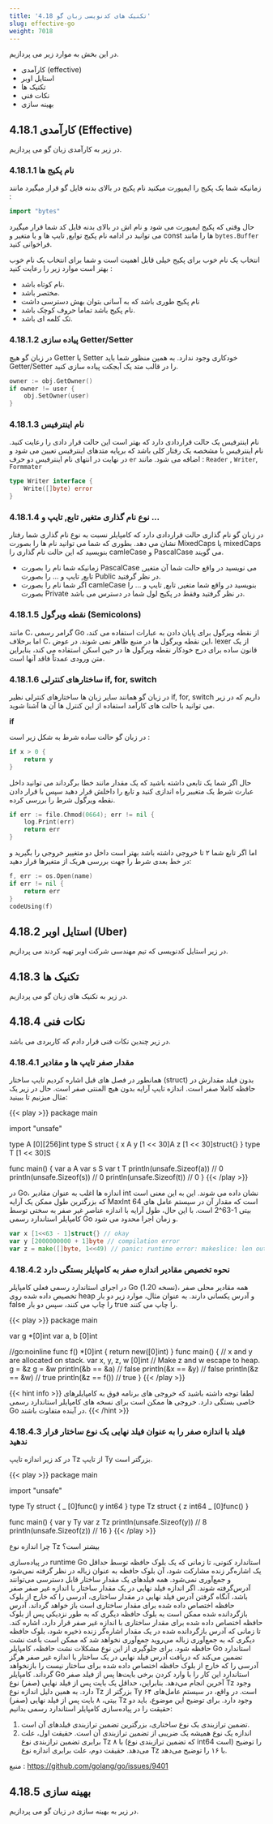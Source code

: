 ```yaml
---
title: '4.18 تکنیک های کدنویسی زبان گو'
slug: effective-go
weight: 7018
---
```

در این بخش به موارد زیر می پردازیم.

- کارآمدی (effective)
- استایل اوبر
- تکنیک ها
- نکات فنی
- بهینه سازی


## 4.18.1 کارآمدی (Effective)

در زیر به کارآمدی زبان گو می پردازیم.

### 4.18.1.1 نام پکیج ها

زمانیکه شما یک پکیج را ایمپورت میکنید نام پکیج در بالای بدنه فایل گو قرار میگیرد مانند :

```go
import "bytes"
```

حال وقتی که پکیج ایمپورت می شود و نام اش در بالای بدنه فایل کد شما قرار میگیرد می توانید در ادامه نام پکیج توابع, تایپ ها و یا متغیر و const ها را مانند `bytes.Buffer` فراخوانی کنید.

انتخاب یک نام خوب برای پکیج خیلی قابل اهمیت است و شما برای انتخاب یک نام خوب بهتر است موارد زیر را رعایت کنید :

- نام کوتاه باشد.
- مختصر باشد.
- نام پکیج طوری باشد که به آسانی بتوان بهش دسترسی داشت
- نام پکیج باشد تماما حروف کوچک باشد.
- تک کلمه ای باشد.

### 4.18.1.2 پیاده سازی Getter/Setter

در زبان گو هیچ Getter یا Setter خودکاری وجود ندارد. به همین منظور شما باید Getter/Setter را در قالب متد یک آبجکت پیاده سازی کنید.

```go
owner := obj.GetOwner()
if owner != user {
    obj.SetOwner(user)
}
```


### 4.18.1.3 نام اینترفیس

نام اینترفیس یک حالت قراردادی دارد که بهتر است این حالت قرار دادی را رعایت کنید. نام اینترفیس با مشخصه یک رفتار کلی باشد که برپایه متدهای اینترفیس تعیین می شود و در نهایت در انتهای نام اینترفیس دو حرف `er` اضافه می شود. مانند : `Reader` , `Writer`, `Formmater`

```go
type Writer interface {
	Write([]byte) error
}
```

### 4.18.1.4 نوع نام گذاری متغیر, تابع, تایپ و ...

در زبان گو نام گذاری حالت قراردادی دارد که کامپایلر نسبت به نوع نام گذاری شما رفتار نشان می دهد. بطوری که شما می توانید نام ها را بصورت MixedCaps یا mixedCaps بنویسید که این حالت نام گذاری را camleCase و PascalCase می گویند.

- زمانیکه شما نام را بصورت PascalCase می نویسید در واقع حالت شما آن متغیر, تابع, تایپ و ... را بصورت Public در نظر گرفتید.
- اگر شما نام را بصورت camleCase بنویسید در واقع شما متغیر, تابع, تایپ و ... را بصورت Private در نظر گرفتید وفقط در پکیج لول شما در دسترس می باشد.

### 4.18.1.5 نقطه ویرگول (Semicolons)

مانند C، گرامر رسمی Go از نقطه ویرگول برای پایان دادن به عبارات استفاده می کند، اما برخلاف C، این نقطه ویرگول ها در منبع ظاهر نمی شوند. در عوض، lexer از یک قانون ساده برای درج خودکار نقطه ویرگول ها در حین اسکن استفاده می کند، بنابراین متن ورودی عمدتاً فاقد آنها است.

### 4.18.1.6 ساختارهای کنترلی if, for, switch

در زبان گو همانند سایر زبان ها ساختارهای کنترلی نظیر if, for, switch داریم که در زیر می توانید با حالت های کارآمد استفاده از این کنترل ها آن ها آشنا شوید.

**if**

در زبان گو حالت ساده شرط به شکل زیر است :

```go
if x > 0 {
    return y
}
```

حال اگر شما یک تابعی داشته باشید که یک مقدار مانند خطا برگرداند می توانید داخل عبارت شرط یک متغییر راه اندازی کنید و تابع را داخلش قرار دهید سپس با قرار دادن نقطه ویرگول شرط را بررسی کرده.

```go
if err := file.Chmod(0664); err != nil {
    log.Print(err)
    return err
}
```

اما اگر تابع شما ۲ تا خروجی داشته باشد بهتر است داخل دو متغییر خروجی را بگیرید و در خط بعدی شرط را جهت بررسی هریک از متغیرها قرار دهید:

```go
f, err := os.Open(name)
if err != nil {
    return err
}
codeUsing(f)
```


## 4.18.2 استایل اوبر (Uber)

در زیر استایل کدنویسی که تیم مهندسی شرکت اوبر تهیه کردند می پردازیم.


## 4.18.3 تکنیک ها

در زیر به تکنیک های زبان گو می پردازیم.


## 4.18.4 نکات فنی

در زیر چندین نکات فنی قرار دادم که کاربردی می باشد.

### 4.18.4.1 مقدار صفر تایپ ها و مقادیر

 همانطور در فصل های قبل اشاره کردیم تایپ ساختار (struct) بدون فیلد مقدارش در حافظه کاملا صفر است. اندازه تایپ آرایه بدون هیچ المنتی صفر است. حال در زیر یک مثال میزنیم تا ببینید:

{{< play >}}
package main

import "unsafe"

type A [0][256]int
type S struct {
	x A
	y [1 << 30]A
	z [1 << 30]struct{}
}
type T [1 << 30]S

func main() {
	var a A
	var s S
	var t T
	println(unsafe.Sizeof(a)) // 0
	println(unsafe.Sizeof(s)) // 0
	println(unsafe.Sizeof(t)) // 0
}
{{< /play >}}

در Go، اندازه ها اغلب به عنوان مقادیر int نشان داده می شوند. این به این معنی است که بزرگترین طول ممکن یک آرایه MaxInt است که مقدار آن در سیستم عامل های 64 بیتی <span dir="ltr">2^63-1</span> است. با این حال، طول آرایه با اندازه عناصر غیر صفر به سختی توسط کامپایلر استاندارد رسمی Go و زمان اجرا محدود می شود.

```go
var x [1<<63 - 1]struct{} // okay
var y [2000000000 + 1]byte // compilation error
var z = make([]byte, 1<<49) // panic: runtime error: makeslice: len out of range
```

### 4.18.4.2 نحوه تخصیص مقادیر اندازه صفر به کامپایلر بستگی دارد

در اجرای استاندارد رسمی فعلی کامپایلر Go (نسخه 1.20)، همه مقادیر محلی صفر تخصیص داده شده روی heap و آدرس یکسانی دارند. به عنوان مثال، موارد زیر دو بار false را چاپ می کنند، سپس دو بار true را چاپ می کنند.

{{< play >}}
package main

var g *[0]int
var a, b [0]int

//go:noinline
func f() *[0]int {
	return new([0]int)
}
func main() {
	// x and y are allocated on stack.
	var x, y, z, w [0]int
	// Make z and w escape to heap.
	g = &z
	g = &w
	println(&b == &a)  // false
	println(&x == &y)  // false
	println(&z == &w)  // true
	println(&z == f()) // true
}
{{< /play >}}

{{< hint info >}}
لطفا توجه داشته باشید که خروجی های برنامه فوق به کامپایلرهای خاصی بستگی دارد. خروجی ها ممکن است برای نسخه های کامپایلر استاندارد رسمی Go در آینده متفاوت باشند.
{{< /hint >}}

### 4.18.4.3 فیلد با اندازه صفر را به عنوان فیلد نهایی یک نوع ساختار قرار ندهید

در کد زیر اندازه تایپ Tz از تایپ Ty بزرگتر است.

{{< play >}}
package main

import "unsafe"

type Ty struct {
	_ [0]func()
	y int64
}
type Tz struct {
	z int64
	_ [0]func()
}

func main() {
	var y Ty
	var z Tz
	println(unsafe.Sizeof(y)) // 8
	println(unsafe.Sizeof(z)) // 16
}
{{< /play >}}

چرا اندازه نوع Tz بیشتر است؟

در پیاده‌سازی runtime Go استاندارد کنونی، تا زمانی که یک بلوک حافظه توسط حداقل یک اشاره‌گر زنده مشارکت شود، آن بلوک حافظه به عنوان زباله در نظر گرفته نمی‌شود و جمع‌آوری نمی‌شود. همه فیلدهای یک مقدار ساختار قابل دسترسی می‌توانند آدرس‌گرفته شوند. اگر اندازه فیلد نهایی در یک مقدار ساختار با اندازه غیر صفر صفر باشد، آنگاه گرفتن آدرس فیلد نهایی در مقدار ساختاری، آدرسی را که خارج از بلوک حافظه اختصاص داده شده برای مقدار ساختاری است باز خواهد گرداند. آدرس بازگردانده شده ممکن است به بلوک حافظه دیگری که به طور نزدیکی پس از بلوک حافظه اختصاص داده شده برای مقدار ساختاری با اندازه غیر صفر قرار دارد، اشاره کند. تا زمانی که آدرس بازگردانده شده در یک مقدار اشاره‌گر زنده ذخیره شود، بلوک حافظه دیگری که به جمع‌آوری زباله می‌روید جمع‌آوری نخواهد شد که ممکن است باعث نشت حافظه شود. برای جلوگیری از این نوع مشکلات نشت حافظه، کامپایلر Go استاندارد تضمین می‌کند که دریافت آدرس فیلد نهایی در یک ساختار با اندازه غیر صفر هرگز آدرسی را که خارج از بلوک حافظه اختصاص داده شده برای ساختار نیست را بازنخواهد گرداند. کامپایلر Go استاندارد این کار را با وارد کردن برخی بایت‌ها پس از فیلد صفر آخرین انجام می‌دهد. بنابراین، حداقل یک بایت پس از فیلد نهایی (صفر) نوع Tz وجود دارد. به همین دلیل اندازه نوع Tz بزرگتر از Ty است. در واقع، در سیستم عامل‌های ۶۴ بیتی، ۸ بایت پس از فیلد نهایی (صفر) Tz وجود دارد. برای توضیح این موضوع، باید دو حقیقت را در پیاده‌سازی کامپایلر استاندارد رسمی بدانیم:

1. تضمین ترازبندی یک نوع ساختاری، بزرگترین تضمین ترازبندی فیلدهای آن است.
2. اندازه یک نوع همیشه یک ضریبی از تضمین ترازبندی آن است. حقیقت اول، علت برابری تضمین ترازبندی نوع Tz با ۸ (که تضمین ترازبندی نوع int64 است) را توضیح می‌دهد. حقیقت دوم، علت برابری اندازه نوع Tz با ۱۶ را توضیح می‌دهد.

منبع : https://github.com/golang/go/issues/9401


## 4.18.5 بهینه سازی

در زیر به بهینه سازی در زبان گو می پردازیم.